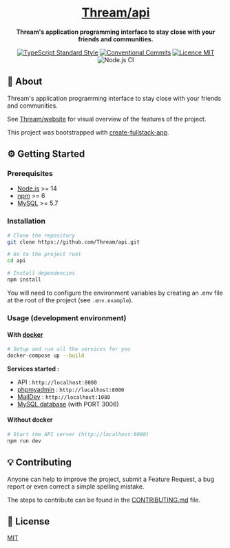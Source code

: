 <h1 align="center"><a href="https://api.thream.divlo.fr/docs">Thream/api</a></h1>

<p align="center">
  <strong>Thream's application programming interface to stay close with your friends and communities.</strong>
</p>

<p align="center">
  <a href="https://www.npmjs.com/package/ts-standard"><img alt="TypeScript Standard Style" src="https://camo.githubusercontent.com/f87caadb70f384c0361ec72ccf07714ef69a5c0a/68747470733a2f2f62616467656e2e6e65742f62616467652f636f64652532307374796c652f74732d7374616e646172642f626c75653f69636f6e3d74797065736372697074"/></a>
  <a href="https://conventionalcommits.org"><img src="https://img.shields.io/badge/Conventional%20Commits-1.0.0-yellow.svg" alt="Conventional Commits" /></a>
  <a href="./LICENSE"><img src="https://img.shields.io/badge/licence-MIT-blue.svg" alt="Licence MIT"/></a>
  <img src="https://github.com/Thream/api/workflows/Node.js%20CI/badge.svg" alt="Node.js CI" />
</p>

## 📜 About

Thream's application programming interface to stay close with your friends and communities.

See [Thream/website](https://github.com/Thream/website/) for visual overview of the features of the project.

This project was bootstrapped with [create-fullstack-app](https://github.com/Divlo/create-fullstack-app).

## ⚙️ Getting Started

### Prerequisites

- [Node.js](https://nodejs.org/) >= 14
- [npm](https://www.npmjs.com/) >= 6
- [MySQL](https://www.mysql.com/) >= 5.7

### Installation

```sh
# Clone the repository
git clone https://github.com/Thream/api.git

# Go to the project root
cd api

# Install dependencies
npm install
```

You will need to configure the environment variables by creating an .env file at the root of the project (see `.env.example`).

### Usage (development environment)

#### With [docker](https://www.docker.com/)

```sh
# Setup and run all the services for you
docker-compose up --build
```

**Services started :**

- API : `http://localhost:8080`
- [phpmyadmin](https://www.phpmyadmin.net/) : `http://localhost:8000`
- [MailDev](https://maildev.github.io/maildev/) : `http://localhost:1080`
- [MySQL database](https://www.mysql.com/) (with PORT 3006)

#### Without docker

```sh
# Start the API server (http://localhost:8080)
npm run dev
```

## 💡 Contributing

Anyone can help to improve the project, submit a Feature Request, a bug report or even correct a simple spelling mistake.

The steps to contribute can be found in the [CONTRIBUTING.md](./.github/CONTRIBUTING.md) file.

## 📄 License

[MIT](./LICENSE)
